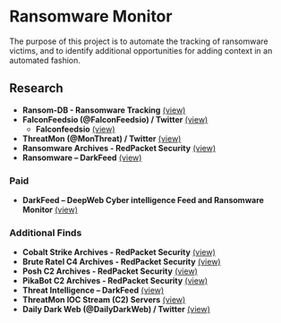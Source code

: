 # Ransomware Monitor

The purpose of this project is to automate the tracking of ransomware victims, and to identify additional opportunities for adding context in an automated fashion. 

## Research

- **Ransom-DB - Ransomware Tracking** [(view)](https://www.ransom-db.com/)
- **FalconFeedsio (@FalconFeedsio) / Twitter** [(view)](https://twitter.com/falconfeedsio)
  - **Falconfeedsio** [(view)](https://dash.falconfeeds.io/threat-feed/posts)
- **ThreatMon (@MonThreat) / Twitter** [(view)](https://twitter.com/MonThreat)
- **Ransomware Archives - RedPacket Security** [(view)](https://www.redpacketsecurity.com/category/ransomware/)
- **Ransomware – DarkFeed** [(view)](https://darkfeed.io/indexransomware/)

### Paid
- **DarkFeed – DeepWeb Cyber intelligence Feed and Ransomware Monitor** [(view)](https://darkfeed.io/)

### Additional Finds

- **Cobalt Strike Archives - RedPacket Security** [(view)](https://www.redpacketsecurity.com/category/cobalt-strike/)
- **Brute Ratel C4 Archives - RedPacket Security** [(view)](https://www.redpacketsecurity.com/category/brute-ratel-c4/)
- **Posh C2 Archives - RedPacket Security** [(view)](https://www.redpacketsecurity.com/category/posh-c2/)
- **PikaBot C2 Archives - RedPacket Security** [(view)](https://www.redpacketsecurity.com/category/pikabot-c2/)
- **Threat Intelligence – DarkFeed** [(view)](https://darkfeed.io/threat-intelligence/)
- **ThreatMon IOC Stream (C2) Servers** [(view)](https://github.com/ThreatMon/ThreatMon-Daily-C2-Feeds)
- **Daily Dark Web (@DailyDarkWeb) / Twitter** [(view)](https://twitter.com/DailyDarkWeb)